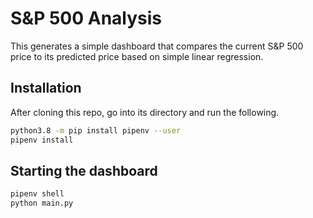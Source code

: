 # S&P 500 Analysis

This generates a simple dashboard that compares the current S&P 500 price to its predicted price based on simple linear regression.

## Installation

After cloning this repo, go into its directory and run the following.

```sh
python3.8 -m pip install pipenv --user
pipenv install
```

## Starting the dashboard

```python
pipenv shell
python main.py
```

